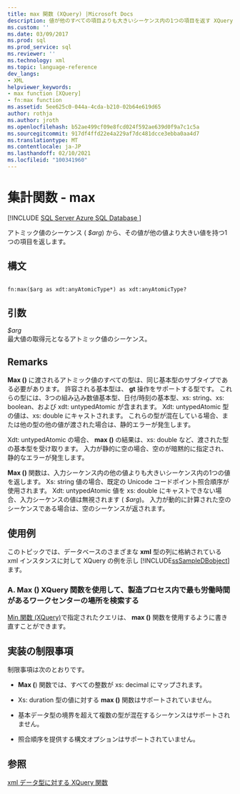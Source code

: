 ```yaml
---
title: max 関数 (XQuery) |Microsoft Docs
description: 値が他のすべての項目よりも大きいシーケンス内の1つの項目を返す XQuery max () 関数について説明します。
ms.custom: ''
ms.date: 03/09/2017
ms.prod: sql
ms.prod_service: sql
ms.reviewer: ''
ms.technology: xml
ms.topic: language-reference
dev_langs:
- XML
helpviewer_keywords:
- max function [XQuery]
- fn:max function
ms.assetid: 5ee625c0-044a-4cda-b210-02b64e619d65
author: rothja
ms.author: jroth
ms.openlocfilehash: b52ae499cf09e8fcd024f592ae639d0f9a7c1c5a
ms.sourcegitcommit: 917df4ffd22e4a229af7dc481dcce3ebba0aa4d7
ms.translationtype: MT
ms.contentlocale: ja-JP
ms.lasthandoff: 02/10/2021
ms.locfileid: "100341960"
---
```

# <a name="aggregate-functions---max"></a>集計関数 - max
[!INCLUDE [SQL Server Azure SQL Database ](../includes/applies-to-version/sqlserver.md)]

  アトミック値のシーケンス ( *$arg*) から、その値が他の値より大きい値を持つ1つの項目を返します。  
  
## <a name="syntax"></a>構文  
  
```  
  
fn:max($arg as xdt:anyAtomicType*) as xdt:anyAtomicType?  
```  
  
## <a name="arguments"></a>引数  
 *$arg*  
 最大値の取得元となるアトミック値のシーケンス。  
  
## <a name="remarks"></a>Remarks  
 **Max ()** に渡されるアトミック値のすべての型は、同じ基本型のサブタイプである必要があります。 許容される基本型は、 **gt** 操作をサポートする型です。 これらの型には、3つの組み込み数値基本型、日付/時刻の基本型、xs: string、xs: boolean、および xdt: untypedAtomic が含まれます。 Xdt: untypedAtomic 型の値は、xs: double にキャストされます。 これらの型が混在している場合、または他の型の他の値が渡された場合は、静的エラーが発生します。  
  
 Xdt: untypedAtomic の場合、 **max ()** の結果は、xs: double など、渡された型の基本型を受け取ります。 入力が静的に空の場合、空のが暗黙的に指定され、静的なエラーが発生します。  
  
 **Max ()** 関数は、入力シーケンス内の他の値よりも大きいシーケンス内の1つの値を返します。 Xs: string 値の場合、既定の Unicode コードポイント照合順序が使用されます。 Xdt: untypedAtomic 値を xs: double にキャストできない場合、入力シーケンスの値は無視されます ( *$arg*)。 入力が動的に計算された空のシーケンスである場合は、空のシーケンスが返されます。  
  
## <a name="examples"></a>使用例  
 このトピックでは、データベースのさまざまな **xml** 型の列に格納されている xml インスタンスに対して XQuery の例を示し [!INCLUDE[ssSampleDBobject](../includes/sssampledbobject-md.md)] ます。  
  
### <a name="a-using-the-max-xquery-function-to-find-work-center-locations-in-the-manufacturing-process-that-have-the-most-labor-hours"></a>A. Max () XQuery 関数を使用して、製造プロセス内で最も労働時間があるワークセンターの場所を検索する  
 [Min 関数 (XQuery)](../xquery/aggregate-functions-min.md)で指定されたクエリは、 **max ()** 関数を使用するように書き直すことができます。  
  
## <a name="implementation-limitations"></a>実装の制限事項  
 制限事項は次のとおりです。  
  
-   **Max (**) 関数では、すべての整数が xs: decimal にマップされます。  
  
-   Xs: duration 型の値に対する **max ()** 関数はサポートされていません。  
  
-   基本データ型の境界を超えて複数の型が混在するシーケンスはサポートされません。  
  
-   照合順序を提供する構文オプションはサポートされていません。  
  
## <a name="see-also"></a>参照  
 [xml データ型に対する XQuery 関数](../xquery/xquery-functions-against-the-xml-data-type.md)  
  
  
